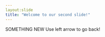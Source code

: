 ```yaml
---
layout:slide
title: "Welcome to our second slide!"
---
```

SOMETHING NEW
Use left arrow to go back!
